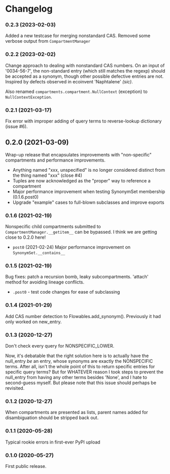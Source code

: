 # Changelog

### 0.2.3 (2023-02-03)

Added a new testcase for merging nonstandard CAS. Removed some verbose output from `CompartmentManager`

### 0.2.2 (2023-02-02)

Change approach to dealing with nonstandard CAS numbers.  On an input of '0034-56-7', the non-standard
entry (which still matches the regexp) should be accepted as a synonym, though other possible 
defective entries are not.  Inspired by defects observed in ecoinvent 'Naphtalene' _(sic)_.

Also renamed `compartments.compartment.NullContext` (exception) to `NullContextException`. 

### 0.2.1 (2021-03-17)

Fix error with improper adding of query terms to reverse-lookup dictionary (issue #6).

## 0.2.0 (2021-03-09)

Wrap-up release that encapsulates improvements with "non-specific" compartments and performance improvements.
 * Anything named "xxx, unspecified" is no longer considered distinct from the thing named "xxx" (close #4)
 * Tuples are now acknowledged as the "proper" way to reference a compartment
 * Major performance improvement when testing SynonymSet membership (0.1.6.post0)
 * Upgrade "example" cases to full-blown subclasses and improve exports

### 0.1.6 (2021-02-19)

Nonspecific child compartments submitted to `CompartmentManager.__getitem__` can be bypassed. 
I think we are getting close to 0.2.0 here!

 - `post0` (2021-02-24) Major performance improvement on `SynonymSet.__contains__`

### 0.1.5 (2021-02-19)

Bug fixes: patch a recursion bomb, leaky subcompartments. 'attach' method for avoiding lineage
conflicts.

 - `.post0` - test code changes for ease of subclassing

### 0.1.4 (2021-01-29)

Add CAS number detection to Flowables.add_synonym().  Previously it had only worked on new_entry.

### 0.1.3 (2020-12-27)

Don't check every query for NONSPECIFIC_LOWER.

Now, it's debatable that the right solution here is to actually have the null_entry _be_ an entry, whose synonyms 
are exactly the NONSPECIFIC terms.  After all, isn't the whole point of this to return specific entries for specific
query terms?  But for WHATEVER reason I took steps to prevent the null_entry from having any other terms besides
'None', and I hate to second-guess myself.  But please note that this issue should perhaps be revisited. 

### 0.1.2 (2020-12-27)

When compartments are presented as lists, parent names added for disambiguation should be stripped back out.

### 0.1.1 (2020-05-28)

Typical rookie errors in first-ever PyPI upload

### 0.1.0 (2020-05-27)

First public release.
